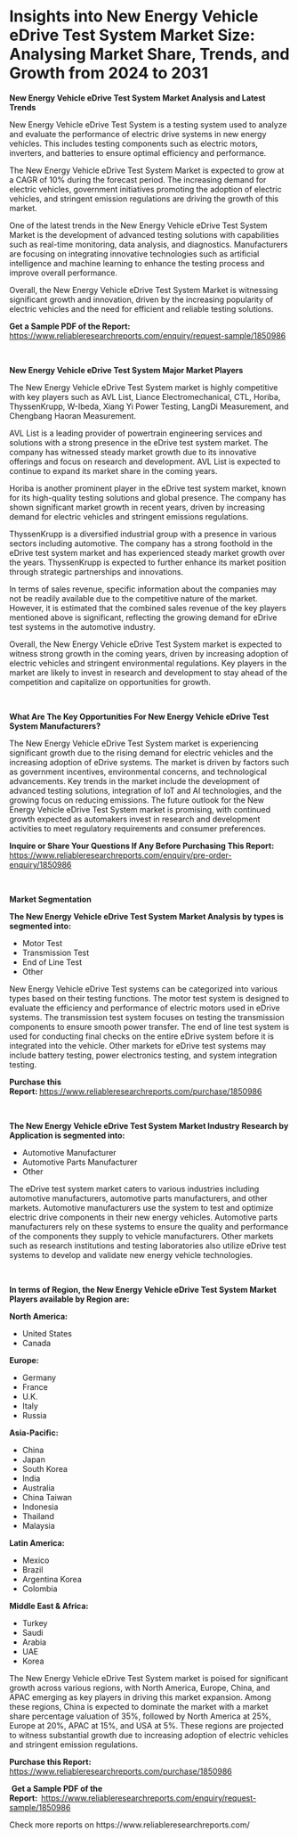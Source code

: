<p><h1>Insights into New Energy Vehicle eDrive Test System Market Size: Analysing Market Share, Trends, and Growth from 2024 to 2031</h1></p><p><strong>New Energy Vehicle eDrive Test System Market Analysis and Latest Trends</strong></p>
<p><p>New Energy Vehicle eDrive Test System is a testing system used to analyze and evaluate the performance of electric drive systems in new energy vehicles. This includes testing components such as electric motors, inverters, and batteries to ensure optimal efficiency and performance. </p><p>The New Energy Vehicle eDrive Test System Market is expected to grow at a CAGR of 10% during the forecast period. The increasing demand for electric vehicles, government initiatives promoting the adoption of electric vehicles, and stringent emission regulations are driving the growth of this market. </p><p>One of the latest trends in the New Energy Vehicle eDrive Test System Market is the development of advanced testing solutions with capabilities such as real-time monitoring, data analysis, and diagnostics. Manufacturers are focusing on integrating innovative technologies such as artificial intelligence and machine learning to enhance the testing process and improve overall performance.</p><p>Overall, the New Energy Vehicle eDrive Test System Market is witnessing significant growth and innovation, driven by the increasing popularity of electric vehicles and the need for efficient and reliable testing solutions.</p></p>
<p><strong>Get a Sample PDF of the Report:&nbsp;</strong> <a href="https://www.reliableresearchreports.com/enquiry/request-sample/1850986">https://www.reliableresearchreports.com/enquiry/request-sample/1850986</a></p>
<p>&nbsp;</p>
<p><strong>New Energy Vehicle eDrive Test System Major Market Players</strong></p>
<p><p>The New Energy Vehicle eDrive Test System market is highly competitive with key players such as AVL List, Liance Electromechanical, CTL, Horiba, ThyssenKrupp, W-Ibeda, Xiang Yi Power Testing, LangDi Measurement, and Chengbang Haoran Measurement. </p><p>AVL List is a leading provider of powertrain engineering services and solutions with a strong presence in the eDrive test system market. The company has witnessed steady market growth due to its innovative offerings and focus on research and development. AVL List is expected to continue to expand its market share in the coming years.</p><p>Horiba is another prominent player in the eDrive test system market, known for its high-quality testing solutions and global presence. The company has shown significant market growth in recent years, driven by increasing demand for electric vehicles and stringent emissions regulations.</p><p>ThyssenKrupp is a diversified industrial group with a presence in various sectors including automotive. The company has a strong foothold in the eDrive test system market and has experienced steady market growth over the years. ThyssenKrupp is expected to further enhance its market position through strategic partnerships and innovations.</p><p>In terms of sales revenue, specific information about the companies may not be readily available due to the competitive nature of the market. However, it is estimated that the combined sales revenue of the key players mentioned above is significant, reflecting the growing demand for eDrive test systems in the automotive industry.</p><p>Overall, the New Energy Vehicle eDrive Test System market is expected to witness strong growth in the coming years, driven by increasing adoption of electric vehicles and stringent environmental regulations. Key players in the market are likely to invest in research and development to stay ahead of the competition and capitalize on opportunities for growth.</p></p>
<p>&nbsp;</p>
<p><strong>What Are The Key Opportunities For New Energy Vehicle eDrive Test System Manufacturers?</strong></p>
<p><p>The New Energy Vehicle eDrive Test System market is experiencing significant growth due to the rising demand for electric vehicles and the increasing adoption of eDrive systems. The market is driven by factors such as government incentives, environmental concerns, and technological advancements. Key trends in the market include the development of advanced testing solutions, integration of IoT and AI technologies, and the growing focus on reducing emissions. The future outlook for the New Energy Vehicle eDrive Test System market is promising, with continued growth expected as automakers invest in research and development activities to meet regulatory requirements and consumer preferences.</p></p>
<p><strong>Inquire or Share Your Questions If Any Before Purchasing This Report:</strong> <a href="https://www.reliableresearchreports.com/enquiry/pre-order-enquiry/1850986">https://www.reliableresearchreports.com/enquiry/pre-order-enquiry/1850986</a></p>
<p>&nbsp;</p>
<p><strong>Market Segmentation</strong></p>
<p><strong>The New Energy Vehicle eDrive Test System Market Analysis by types is segmented into:</strong></p>
<p><ul><li>Motor Test</li><li>Transmission Test</li><li>End of Line Test</li><li>Other</li></ul></p>
<p><p>New Energy Vehicle eDrive Test systems can be categorized into various types based on their testing functions. The motor test system is designed to evaluate the efficiency and performance of electric motors used in eDrive systems. The transmission test system focuses on testing the transmission components to ensure smooth power transfer. The end of line test system is used for conducting final checks on the entire eDrive system before it is integrated into the vehicle. Other markets for eDrive test systems may include battery testing, power electronics testing, and system integration testing.</p></p>
<p><strong>Purchase this Report:&nbsp;</strong><a href="https://www.reliableresearchreports.com/purchase/1850986">https://www.reliableresearchreports.com/purchase/1850986</a></p>
<p>&nbsp;</p>
<p><strong>The New Energy Vehicle eDrive Test System Market Industry Research by Application is segmented into:</strong></p>
<p><ul><li>Automotive Manufacturer</li><li>Automotive Parts Manufacturer</li><li>Other</li></ul></p>
<p><p>The eDrive test system market caters to various industries including automotive manufacturers, automotive parts manufacturers, and other markets. Automotive manufacturers use the system to test and optimize electric drive components in their new energy vehicles. Automotive parts manufacturers rely on these systems to ensure the quality and performance of the components they supply to vehicle manufacturers. Other markets such as research institutions and testing laboratories also utilize eDrive test systems to develop and validate new energy vehicle technologies.</p></p>
<p>&nbsp;</p>
<p><strong>In terms of Region, the New Energy Vehicle eDrive Test System Market Players available by Region are:</strong></p>
<p>
    <p> <strong> North America: </strong>
        <ul>
            <li>United States</li>
            <li>Canada</li>
        </ul>
        </p> 
    <p> <strong> Europe: </strong>
        <ul>
            <li>Germany</li>
            <li>France</li>
            <li>U.K.</li>
            <li>Italy</li>
            <li>Russia</li>
        </ul>
        </p> 
    <p> <strong> Asia-Pacific: </strong>
        <ul>
            <li>China</li>
            <li>Japan</li>
            <li>South Korea</li>
            <li>India</li>
            <li>Australia</li>
            <li>China Taiwan</li>
            <li>Indonesia</li>
            <li>Thailand</li>
            <li>Malaysia</li>
        </ul>
        </p> 
    <p> <strong> Latin America: </strong>
        <ul>
            <li>Mexico</li>
            <li>Brazil</li>
            <li>Argentina Korea</li>
            <li>Colombia</li>
        </ul>
        </p> 
    <p> <strong> Middle East & Africa: </strong>
        <ul>
            <li>Turkey</li>
            <li>Saudi</li>
            <li>Arabia</li>
            <li>UAE</li>
            <li>Korea</li>
        </ul>
    </p>
    </p>
<p><p>The New Energy Vehicle eDrive Test System market is poised for significant growth across various regions, with North America, Europe, China, and APAC emerging as key players in driving this market expansion. Among these regions, China is expected to dominate the market with a market share percentage valuation of 35%, followed by North America at 25%, Europe at 20%, APAC at 15%, and USA at 5%. These regions are projected to witness substantial growth due to increasing adoption of electric vehicles and stringent emission regulations.</p></p>
<p><strong>Purchase this Report: </strong><a href="https://www.reliableresearchreports.com/purchase/1850986">https://www.reliableresearchreports.com/purchase/1850986</a></p>
<p>&nbsp;<strong>Get a Sample PDF of the Report:&nbsp;&nbsp;</strong><a href="https://www.reliableresearchreports.com/enquiry/request-sample/1850986">https://www.reliableresearchreports.com/enquiry/request-sample/1850986</a></p>
<p><strong></strong></p>
<p>Check more reports on https://www.reliableresearchreports.com/</p>